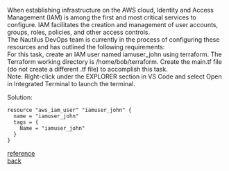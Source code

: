 When establishing infrastructure on the AWS cloud, Identity and Access Management (IAM) is among the first and most critical services to configure. IAM facilitates the creation and management of user accounts, groups, roles, policies, and other access controls.  
The Nautilus DevOps team is currently in the process of configuring these resources and has outlined the following requirements:  
For this task, create an IAM user named iamuser_john using terraform. The Terraform working directory is /home/bob/terraform. Create the main.tf file (do not create a different .tf file) to accomplish this task.  
Note: Right-click under the EXPLORER section in VS Code and select Open in Integrated Terminal to launch the terminal.  

Solution:
```
resource "aws_iam_user" "iamuser_john" {
  name = "iamuser_john"
  tags = {
    Name = "iamuser_john"
  }
}
```

[reference](https://registry.terraform.io/providers/hashicorp/aws/latest/docs/resources/iam_user#path-1)   
[back](https://github.com/MederD/Kodekloud-Engineer-Tasks/tree/main)
